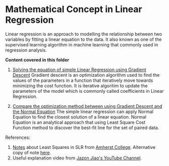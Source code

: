 # Mathematical Concept in Linear Regression

Linear regression is an approach to modelling the relationship between two variables by fitting a linear equation to the data. It also known as one of the supervised learning algorithm in machine learning that commonly used in regression analysis.

**Content covered in this folder**
1. [Solving the equation of simple Linear Regression using Gradient Descent](https://github.com/ee2110/Machine_Learning_Mathematics/blob/master/Linear_Regression/Gradient_Descent_in_Linear_Regression.ipynb)
Gradient descent is an optimization algorithm used to find the values of the parameters in a function that iteratively move towards minimizing the cost function. It is iterative algoritim to update the parameters of the model which is commonly called coefficients in Linear Regression.

2. [Compare the optimization method between using Gradient Descent and the Normal Equation](https://github.com/ee2110/Machine_Learning_Mathematics/blob/master/Linear_Regression/Univariate_Linear_Regression.ipynb)
The simple linear regression can apply Normal Equation to find the closest solution of a linear equation. Normal Equation is an analytical approach that using Least Square Cost Function method to discover the best-fit line for the set of paired data.


References:
1. [Notes](https://www.amherst.edu/system/files/media/1287/SLR_Leastsquares.pdf) about Least Squares in SLR from [Amherst College](https://www.amherst.edu/).  Alternative copy of note [here](https://github.com/ee2110/Machine_Learning_Mathematics/blob/master/Linear_Regression/SLR_Leastsquares-notes_from_Amherst_College.pdf).
2. Useful explanation video from [Jazon Jiao's YouTube Channel](https://www.youtube.com/channel/UC8bvGUlaTahF0lHhMsZFhfw).